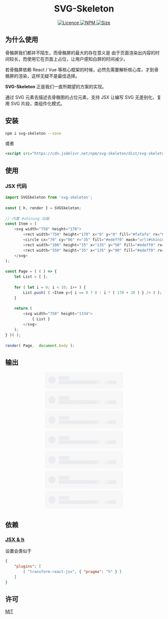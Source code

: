 <h1 align="center"> SVG-Skeleton </h1>

<p align="center">
    <a href="https://opensource.org/licenses/MIT">
        <img alt="Licence" src="https://img.shields.io/badge/license-MIT-green.svg" />
    </a>
    <a href="https://www.npmjs.org/package/svg-skeleton">
        <img alt="NPM" src="https://img.shields.io/badge/npm-v0.0.2-brightgreen.svg" />
    </a>
    <a href="">
        <img alt="Size" src="https://img.shields.io/badge/size-2kb-blue.svg" />
    </a>
</p>

## 为什么使用

骨骼屏我们都并不陌生，而骨骼屏的最大的存在意义是 由于页面渲染出内容的时间较长，而使用它在页面上占位，让用户感知白屏的时间减少。

若骨骼屏依赖 React / Vue 等核心框架的时候，必然先需要解析核心库，才到骨骼屏的渲染，这样无疑不是最佳选择。

**SVG-Skeleton** 正是我们一直所期望的方案的实现。

通过 SVG 元素去描述去骨骼图的占位元素，支持 JSX 让编写 SVG 无差别化，复用 SVG 片段，类组件化模式。

## 安装

```sh
npm i svg-skeleton --save
```

或者

```html
<script src="https://cdn.jsdelivr.net/npm/svg-skeleton/dist/svg-skeleton.min.js"></script>
```

## 使用

### JSX 代码

```js
import SVGSkeleton from 'svg-skeleton';

const { h, render } = SVGSkeleton;

// 内置 #shining 动画
const Item = (
    <svg width="750" height="170">
        <rect width="750" height="170" x="0" y="0" fill="#fafafa" rx="0" ry="0"/>
        <circle cx="70" cy="86" r="35" fill="#edeff0" mask="url(#shining)" />
        <rect width="100" height="35" x="135" y="50" fill="#edeff0" rx="0" ry="0" mask="url(#shining)" />
        <rect width="550" height="35" x="135" y="90" fill="#edeff0" rx="0" ry="0" mask="url(#shining)" />
    </svg>
);

const Page = ( ( ) => {
    let List = [ ];

    for ( let i = 0; i < 10; i++ ) {
        List.push( ( <Item y={ i == 0 ? 0 : i * ( 170 + 20 ) } /> ) );
    }

    return (
        <svg width="750" height="1334">
            { List }
        </svg>
    );
} )( );

render( Page,  document.body );
```

## 输出

<p align="center">
    <img src="./README/1.gif" width="250px">
</p>

## 依赖

### [JSX & h](https://www.npmjs.com/package/babel-plugin-transform-react-jsx)

设置会类似于

```json
{
    "plugins": [
        [ "transform-react-jsx", { "pragma": "h" } ]
    ]
}
```

## 许可

[MIT](./LICENSE)
